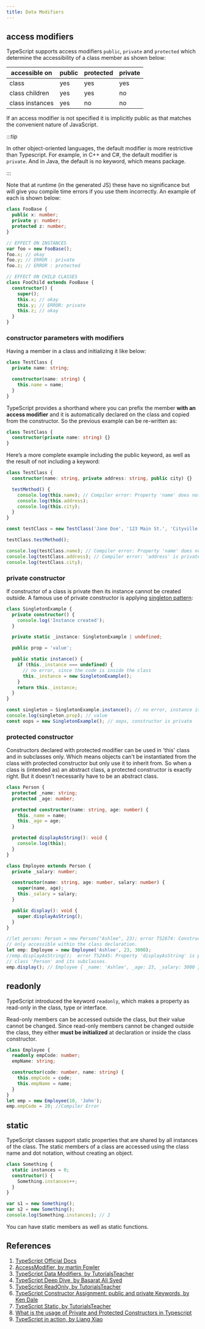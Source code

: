 ```yaml
---
title: Data Modifiers
---
```


## access modifiers

TypeScript supports access modifiers `public`, `private` and `protected` which determine the accessibility of a class member as shown below:

| accessible on   | public | protected | private |
| --------------- | ------ | --------- | ------- |
| class           | yes    | yes       | yes     |
| class children  | yes    | yes       | no      |
| class instances | yes    | no        | no      |

If an access modifier is not specified it is implicitly public as that matches the convenient nature of JavaScript.

:::tip

In other object-oriented languages, the default modifier is more restrictive than Typescript. For example, in C++ and C#, the default modifier is `private`. And in Java, the default is no keyword, which means package.

:::

Note that at runtime (in the generated JS) these have no significance but will give you compile time errors if you use them incorrectly. An example of each is shown below:

```typescript
class FooBase {
  public x: number;
  private y: number;
  protected z: number;
}

// EFFECT ON INSTANCES
var foo = new FooBase();
foo.x; // okay
foo.y; // ERROR : private
foo.z; // ERROR : protected

// EFFECT ON CHILD CLASSES
class FooChild extends FooBase {
  constructor() {
    super();
    this.x; // okay
    this.y; // ERROR: private
    this.z; // okay
  }
}
```

### constructor parameters with modifiers

Having a member in a class and initializing it like below:

```typescript
class TestClass {
  private name: string;

  constructor(name: string) {
    this.name = name;
  }
}
```

TypeScript provides a shorthand where you can prefix the member **with an access modifier** and it is automatically declared on the class and copied from the constructor. So the previous example can be re-written as:

```typescript
class TestClass {
  constructor(private name: string) {}
}
```

Here’s a more complete example including the public keyword, as well as the result of not including a keyword:

```typescript
class TestClass {
  constructor(name: string, private address: string, public city) {}

  testMethod() {
    console.log(this.name); // Compiler error: Property 'name' does not exist on type 'TestClass'.
    console.log(this.address);
    console.log(this.city);
  }
}

const testClass = new TestClass('Jane Doe', '123 Main St.', 'Cityville');

testClass.testMethod();

console.log(testClass.name); // Compiler error: Property 'name' does not exist on type 'TestClass'.
console.log(testClass.address); // Compiler error: 'address' is private and only accessible within class 'TestClass'.
console.log(testClass.city);
```

### private constructor

If constructor of a class is private then its instance cannot be created outside. A famous use of private constructor is applying [singleton pattern](/docs/design-patterns/2.creation-pattern/singleton):

```typescript
class SingletonExample {
  private constructor() {
    console.log('Instance created');
  }

  private static _instance: SingletonExample | undefined;

  public prop = 'value';

  public static instance() {
    if (this._instance === undefined) {
      // no error, since the code is inside the class
      this._instance = new SingletonExample();
    }
    return this._instance;
  }
}

const singleton = SingletonExample.instance(); // no error, instance is created
console.log(singleton.prop); // value
const oops = new SingletonExample(); // oops, constructor is private
```

### protected constructor

Constructors declared with protected modifier can be used in 'this' class and in subclasses only. Which means objects can't be instantiated from the class with protected constructor but only use it to inherit from. So when a class is (intended as) an abstract class, a protected constructor is exactly right. But it doesn't necessarily have to be an abstract class.

```typescript
class Person {
  protected _name: string;
  protected _age: number;

  protected constructor(name: string, age: number) {
    this._name = name;
    this._age = age;
  }

  protected displayAsString(): void {
    console.log(this);
  }
}

class Employee extends Person {
  private _salary: number;

  constructor(name: string, age: number, salary: number) {
    super(name, age);
    this._salary = salary;
  }

  public display(): void {
    super.displayAsString();
  }
}

//let person: Person = new Person("Ashlee", 23); error TS2674: Constructor of class 'Person' is protected and
// only accessible within the class declaration.
let emp: Employee = new Employee('Ashlee', 23, 3000);
//emp.displayAsString();  error TS2445: Property 'displayAsString' is protected and only accessible within
// class 'Person' and its subclasses.
emp.display(); // Employee { _name: 'Ashlee', _age: 23, _salary: 3000 }
```

## readonly

TypeScript introduced the keyword `readonly`, which makes a property as read-only in the class, type or interface.

Read-only members can be accessed outside the class, but their value cannot be changed. Since read-only members cannot be changed outside the class, they either **must be initialized** at declaration or inside the class constructor.

```typescript
class Employee {
  readonly empCode: number;
  empName: string;

  constructor(code: number, name: string) {
    this.empCode = code;
    this.empName = name;
  }
}
let emp = new Employee(10, 'John');
emp.empCode = 20; //Compiler Error
```

## static

TypeScript classes support static properties that are shared by all instances of the class. The static members of a class are accessed using the class name and dot notation, without creating an object.

```typescript
class Something {
  static instances = 0;
  constructor() {
    Something.instances++;
  }
}

var s1 = new Something();
var s2 = new Something();
console.log(Something.instances); // 2
```

You can have static members as well as static functions.

## References

1. [TypeScript Official Docs](https://www.typescriptlang.org/docs/handbook/classes.html)
2. [AccessModifier, by martin Fowler](https://martinfowler.com/bliki/AccessModifier.html)
3. [TypeScript Data Modifiers, by TutorialsTeacher](https://www.tutorialsteacher.com/typescript/data-modifiers)
4. [TypeScript Deep Dive, by Basarat Ali Syed](https://basarat.gitbook.io/typescript/future-javascript/classes)
5. [TypeScript ReadOnly, by TutorialsTeacher](https://www.tutorialsteacher.com/typescript/typescript-readonly)
6. [TypeScript Constructor Assignment: public and private Keywords, by Ken Dale](https://kendaleiv.com/typescript-constructor-assignment-public-and-private-keywords/)
7. [TypeScript Static, by TutorialsTeacher](https://www.tutorialsteacher.com/typescript/typescript-static)
8. [What is the usage of Private and Protected Constructors in Typescript](https://stackoverflow.com/questions/51134172/what-is-the-usage-of-private-and-protected-constructors-in-typescript)
9. [TypeScript in action, by Liang Xiao](https://time.geekbang.org/course/detail/211-108549)
